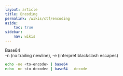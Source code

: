 ```yaml
---
layout: article
title: Encoding
permalink: /wikis/ctf/encoding
aside:
    toc: true
sidebar:
    nav: wikis
---
```



Base64<br>
-n (no trailing newline), -e (interpret blackslash escapes)  
```bash
echo -ne <to-encode> | base64 
echo -ne <to-decode> | base64 --decode
```